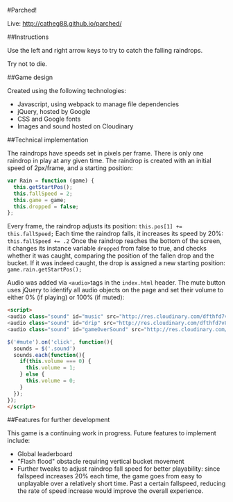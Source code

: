#Parched!

Live:  http://catheg88.github.io/parched/

##Instructions

Use the left and right arrow keys to try to catch the falling raindrops.

Try not to die.

##Game design

Created using the following technologies:

* Javascript, using webpack to manage file dependencies
* jQuery, hosted by Google
* CSS and Google fonts
* Images and sound hosted on Cloudinary

##Technical implementation

The raindrops have speeds set in pixels per frame.  There is only one raindrop in play at any given time.  The raindrop is created with an initial speed of 2px/frame, and a starting position:
```javascript
var Rain = function (game) {
  this.getStartPos();
  this.fallSpeed = 2;
  this.game = game;
  this.dropped = false;
};
```

Every frame, the raindrop adjusts its position: `this.pos[1] += this.fallSpeed;`
Each time the raindrop falls, it increases its speed by 20%: `this.fallSpeed += .2`
Once the raindrop reaches the bottom of the screen, it changes its instance variable `dropped` from false to true, and checks whether it was caught, comparing the position of the fallen drop and the bucket.  If it was indeed caught, the drop is assigned a new starting position: `game.rain.getStartPos();`

Audio was added via `<audio>`tags in the `index.html` header.  The mute button uses jQuery to identify all audio objects on the page and set their volume to either 0% (if playing) or 100% (if muted):
```html
<script>
<audio class="sound" id="music" src="http://res.cloudinary.com/dfthfd7v8/video/upload/v1462978547/js_capstone/Venus.wav"></audio>
<audio class="sound" id="drip" src="http://res.cloudinary.com/dfthfd7v8/video/upload/v1462979158/js_capstone/water-droplet.wav"></audio>
<audio class="sound" id="gameOverSound" src="http://res.cloudinary.com/dfthfd7v8/video/upload/v1462979614/js_capstone/game_over.wav"></audio>

$('#mute').on('click', function(){
  sounds = $('.sound')
  sounds.each(function(){
    if(this.volume === 0) {
      this.volume = 1;
    } else {
      this.volume = 0;
    }
  });
});
</script>
```

##Features for further development

This game is a continuing work in progress.  Future features to implement include:

* Global leaderboard
* "Flash flood" obstacle requiring vertical bucket movement
* Further tweaks to adjust raindrop fall speed for better playability: since fallspeed increases 20% each time, the game goes from easy to unplayable over a relatively short time. Past a certain fallspeed, reducing the rate of speed increase would improve the overall experience.

